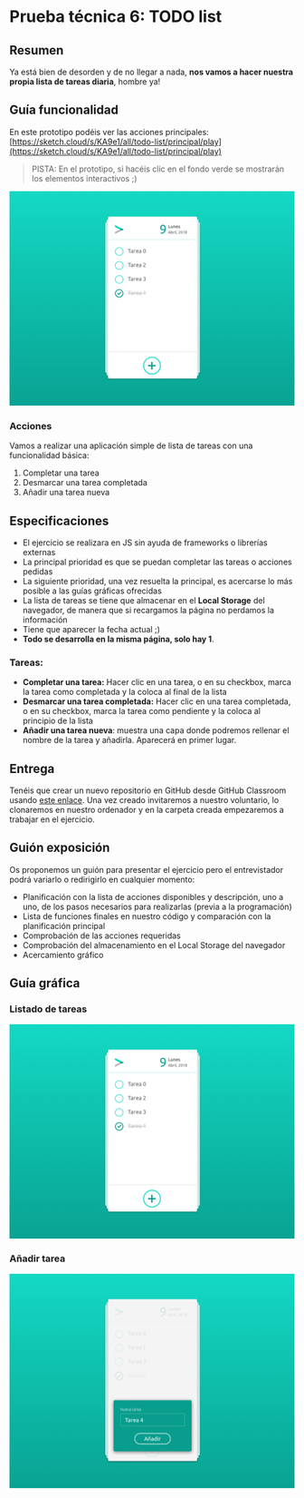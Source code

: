 # Prueba técnica 6: TODO list


## Resumen

Ya está bien de desorden y de no llegar a nada, **nos vamos a hacer nuestra propia lista de tareas diaria**, hombre ya!

## Guía funcionalidad
En este prototipo podéis ver las acciones principales: [https://sketch.cloud/s/KA9e1/all/todo-list/principal/play](https://sketch.cloud/s/KA9e1/all/todo-list/principal/play)

> PISTA: En el prototipo, si hacéis clic en el fondo verde se mostrarán los elementos interactivos ;)

<a href="https://sketch.cloud/s/KA9e1/all/todo-list/principal/play"><img src="assets/06/00-principal.png" alt="Muestra" width="600"></a>  

### Acciones
Vamos a realizar una aplicación simple de lista de tareas con una funcionalidad básica:
1. Completar una tarea
2. Desmarcar una tarea completada
3. Añadir una tarea nueva

## Especificaciones
* El ejercicio se realizara en JS sin ayuda de frameworks o librerías externas
* La principal prioridad es que se puedan completar las tareas o acciones pedidas
* La siguiente prioridad, una vez resuelta la principal, es acercarse lo más posible a las guías gráficas ofrecidas
* La lista de tareas se tiene que almacenar en el **Local Storage** del navegador, de manera que si recargamos la página no perdamos la información
* Tiene que aparecer la fecha actual ;)
* **Todo se desarrolla en la misma página, solo hay 1**.

### Tareas:
- **Completar una tarea:** Hacer clic en una tarea, o en su checkbox, marca la tarea como completada y la coloca al final de la lista
- **Desmarcar una tarea completada:** Hacer clic en una tarea completada, o en su checkbox, marca la tarea como pendiente y la coloca al principio de la lista
- **Añadir una tarea nueva**: muestra una capa donde podremos rellenar el nombre de la tarea y añadirla. Aparecerá en primer lugar.

## Entrega
Tenéis que crear un nuevo repositorio en GitHub desde GitHub Classroom usando [este enlace](https://classroom.github.com/a/AsPeO-gh). Una vez creado invitaremos a nuestro voluntario, lo clonaremos en nuestro ordenador y en la carpeta creada empezaremos a trabajar en el ejercicio.

## Guión exposición
Os proponemos un guión para presentar el ejercicio pero el entrevistador podrá variarlo o redirigirlo en cualquier momento:
- Planificación con la lista de acciones disponibles y descripción, uno a uno, de los pasos necesarios para realizarlas (previa a la programación)
- Lista de funciones finales en nuestro código y comparación con la planificación principal
- Comprobación de las acciones requeridas
- Comprobación del almacenamiento en el Local Storage del navegador
- Acercamiento gráfico

## Guía gráfica

### Listado de tareas
<img src="assets/06/00-principal.png" alt="Muestra" width="600">

### Añadir tarea
<img src="assets/06/02-anade-tarea.png" alt="Muestra" width="600">
